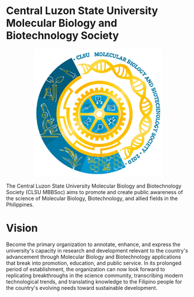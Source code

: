 # Central Luzon State University Molecular Biology and Biotechnology Society

<p align="center">
  <img src="../assets/mbbsoc.jpg" width="350" title="Central Luzon State University Molecular Biology and Biotechnology Society Logo">
</p>

The Central Luzon State University Molecular Biology and Biotechnology Society (CLSU MBBSoc) aims to promote and create public awareness of the science of Molecular Biology, Biotechnology, and allied fields in the Philippines.

# Vision

Become the primary organization to annotate, enhance, and express the university's capacity in research and development relevant to the country's advancement through Molecular Biology and Biotechnology applications that break into promotion, education, and public service. In its prolonged period of establishment, the organization can now look forward to replicating breakthroughs in the science community, transcribing modern technological trends, and translating knowledge to the Filipino people for the country's evolving needs toward sustainable development.
